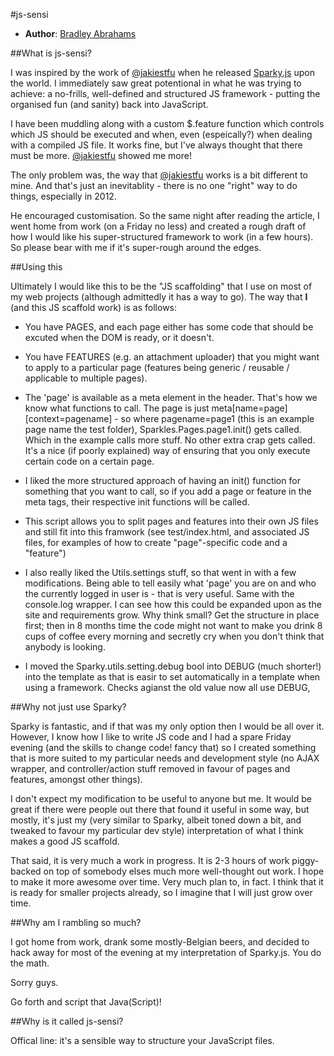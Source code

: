 #js-sensi

* **Author**: [Bradley Abrahams](https://github.com/mrkipling)

##What is js-sensi?

I was inspired by the work of [@jakiestfu](https://github.com/jakiestfu) when he released [Sparky.js](http://sparkyjs.com "Sparky.js homepage") upon the world. I immediately saw great potentional in what he was trying to achieve: a no-frills, well-defined and structured JS framework - putting the organised fun (and sanity) back into JavaScript.

I have been muddling along with a custom $.feature function which controls which JS should be executed and when, even (espeically?) when dealing with a compiled JS file. It works fine, but I've always thought that there must be more. [@jakiestfu](https://github.com/jakiestfu) showed me more!

The only problem was, the way that [@jakiestfu](https://github.com/jakiestfu) works is a bit different to mine. And that's just an inevitablity - there is no one "right" way to do things, especially in 2012.

He encouraged customisation. So the same night after reading the article, I went home from work (on a Friday no less) and created a rough draft of how I would like his super-structured framework to work (in a few hours). So please bear with me if it's super-rough around the edges.

##Using this

Ultimately I would like this to be the "JS scaffolding" that I use on most of my web projects (although admittedly it has a way to go). The way that **I** (and this JS scaffold work) is as follows:

* You have PAGES, and each page either has some code that should be excuted when the DOM is ready, or it doesn't.

* You have FEATURES (e.g. an attachment uploader) that you might want to apply to a particular page (features being generic / reusable / applicable to multiple pages).

* The 'page' is available as a meta element in the header. That's how we know what functions to call. The page is just meta[name=page][context=pagename] - so where pagename=page1 (this is an example page name the test folder), Sparkles.Pages.page1.init() gets called. Which in the example calls more stuff. No other extra crap gets called. It's a nice (if poorly explained) way of ensuring that you only execute certain code on a certain page.

* I liked the more structured approach of having an init() function for something that you want to call, so if you add a page or feature in the meta tags, their respective init functions will be called.

* This script allows you to split pages and features into their own JS files and still fit into this framwork (see test/index.html, and associated JS files, for examples of how to create "page"-specific code and a "feature")

* I also really liked the Utils.settings stuff, so that went in with a few modifications. Being able to tell easily what 'page' you are on and who the currently logged in user is - that is very useful. Same with the console.log wrapper. I can see how this could be expanded upon as the site and requirements grow. Why think small? Get the structure in place first; then in 8 months time the code might not want to make you drink 8 cups of coffee every morning and secretly cry when you don't think that anybody is looking.

* I moved the Sparky.utils.setting.debug bool into DEBUG (much shorter!) into the template as that is easir to set automatically in a template when using a framework. Checks agianst the old value now all use DEBUG,

##Why not just use Sparky?

Sparky is fantastic, and if that was my only option then I would be all over it. However, I know how I like to write JS code and I had a spare Friday evening (and the skills to change code! fancy that) so I created something that is more suited to my particular needs and development style (no AJAX wrapper, and controller/action stuff removed in favour of pages and features, amongst other things).

I don't expect my modification to be useful to anyone but me. It would be great if there were people out there that found it useful in some way, but mostly, it's just my (very similar to Sparky, albeit toned down a bit, and tweaked to favour my particular dev style) interpretation of what I think makes a good JS scaffold.

That said, it is very much a work in progress. It is 2-3 hours of work piggy-backed on top of somebody elses much more well-thought out work. I hope to make it more awesome over time. Very much plan to, in fact. I think that it is ready for smaller projects already, so I imagine that I will just grow over time.

##Why am I rambling so much?

I got home from work, drank some mostly-Belgian beers, and decided to hack away for most of the evening at my interpretation of Sparky.js. You do the math.

Sorry guys.

Go forth and script that Java(Script)!

##Why is it called js-sensi?

Offical line: it's a sensible way to structure your JavaScript files.
